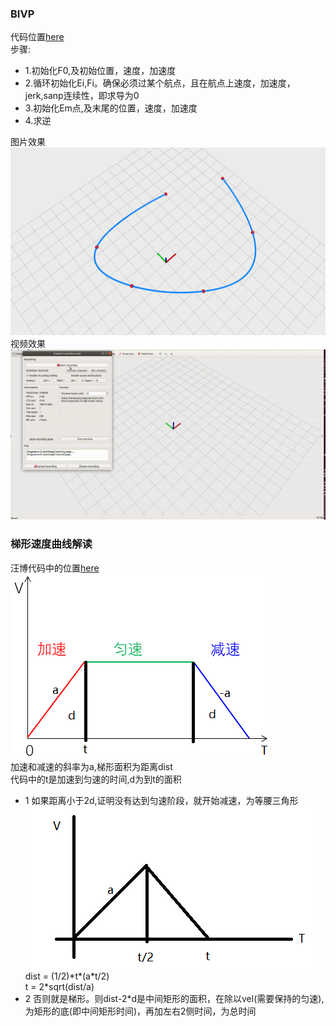 ### BIVP
代码位置[here](lec5_hw/src/click_gen.cpp#L74)  
步骤:  
* 1.初始化F0,及初始位置，速度，加速度
* 2.循环初始化Ei,Fi。确保必须过某个航点，且在航点上速度，加速度，jerk,sanp连续性，即求导为0    
* 3.初始化Em点,及末尾的位置，速度，加速度
* 4.求逆
  
图片效果  
![01.png](images/01.png)
视频效果  
![01.gif](images/01.gif)
### 梯形速度曲线解读
汪博代码中的位置[here](lec5_hw/src/click_gen.cpp#L37)  
![02.png](images/02.png)  
加速和减速的斜率为a,梯形面积为距离dist  
代码中的t是加速到匀速的时间,d为到t的面积  
* 1 如果距离小于2d,证明没有达到匀速阶段，就开始减速，为等腰三角形  
![03.png](images/03.png)  
dist = (1/2)\*t\*(a*t/2)  
t = 2\*sqrt(dist/a)
* 2 否则就是梯形。则dist-2\*d是中间矩形的面积，在除以vel(需要保持的匀速),为矩形的底(即中间矩形时间)，再加左右2侧时间，为总时间